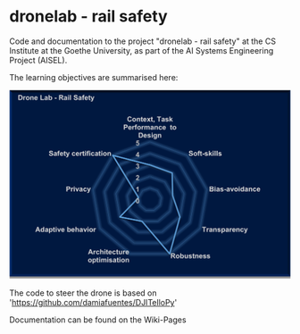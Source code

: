 # dronelab - rail safety
Code and documentation to the project "dronelab - rail safety" at the CS Institute at the Goethe University, as part of the AI Systems Engineering Project (AISEL).

The learning objectives are summarised here:

![AI Systems Engineering Learnign Matrix](https://github.com/ccc-frankfurt/dronelab/blob/9d4c84cb233fdc98954ac615a9b69e3cea668f9b/pics/AILearnignMatrix.png?raw=true)


The code to steer the drone is based on 'https://github.com/damiafuentes/DJITelloPy'


Documentation can be found on the Wiki-Pages
